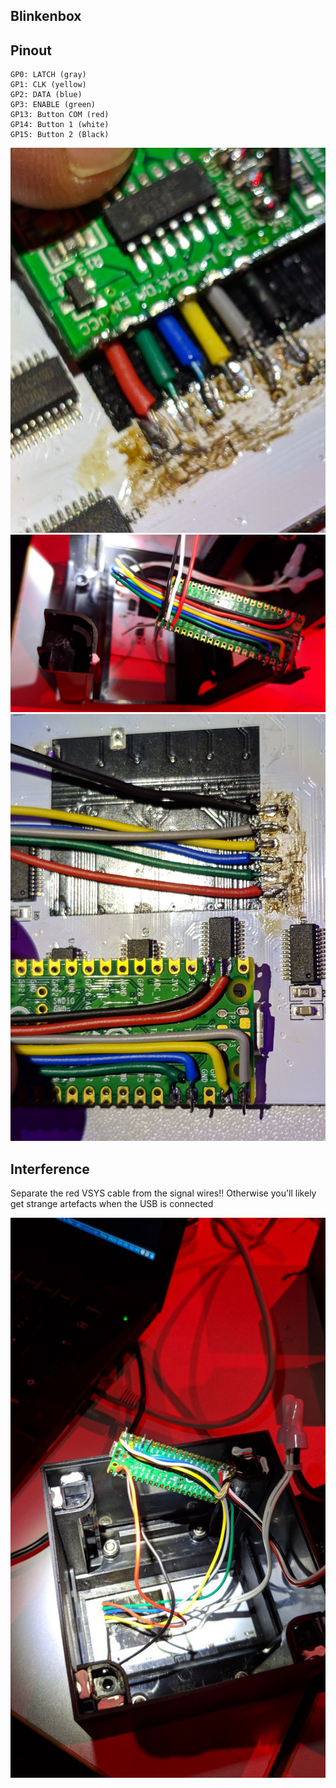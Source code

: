 ## Blinkenbox


## Pinout

```
GP0: LATCH (gray)
GP1: CLK (yellow)
GP2: DATA (blue)
GP3: ENABLE (green)
GP13: Button COM (red)
GP14: Button 1 (white)
GP15: Button 2 (Black)
```


![Cable colors on motherboard](doc/box_cabling.jpg)
![Cable colors on Raspi Pico](doc/pico_cabling.jpg)
![Cable colors on Raspi Pico](doc/cable_mapping.jpg)


## Interference
Separate the red VSYS cable from the signal wires!! Otherwise you'll likely get strange artefacts when the USB is connected

![Don't mix signals and ](doc/separation.jpg)